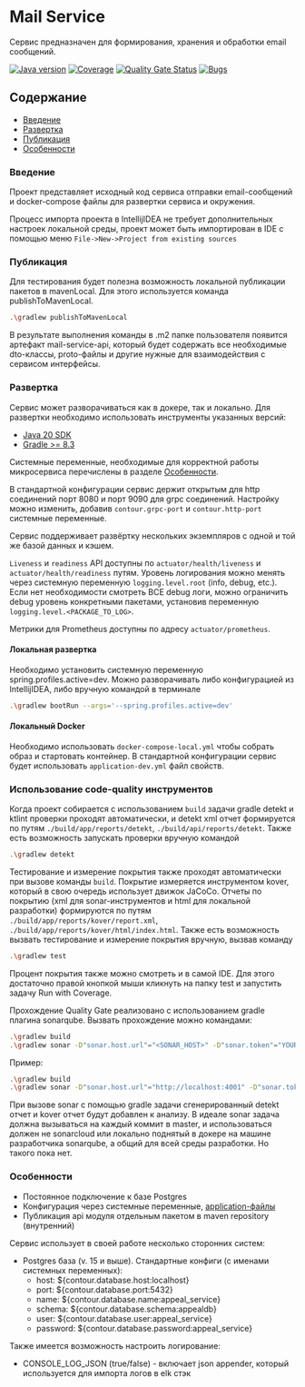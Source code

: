 # Mail Service

Сервис предназначен для формирования, хранения и обработки email сообщений.

[![Java version](https://img.shields.io/static/v1?label=Java&message=20&color=blue)](https://sonarqube.denumtech.ru/dashboard?id=appeal-service)
[![Coverage]()]()
[![Quality Gate Status]()]()
[![Bugs]()]()

## Содержание
- [Введение](#Введение)
- [Развертка](#Развертка)
- [Публикация](#Публикация)
- [Особенности](#Особенности)

### Введение
Проект представляет исходный код сервиса отправки email-сообщений и docker-compose файлы для развертки 
сервиса и окружения.

Процесс импорта проекта в IntellijIDEA не требует дополнительных настроек локальной среды,
проект может быть импортирован в IDE с помощью меню `File->New->Project from existing sources`

### Публикация
Для тестирования будет полезна возможность локальной публикации пакетов в mavenLocal. 
Для этого используется команда publishToMavenLocal.
```bash
.\gradlew publishToMavenLocal
```
В результате выполнения команды в .m2 папке пользователя появится артефакт mail-service-api, который будет содержать все
необходимые dto-классы, proto-файлы и другие нужные для взаимодействия с сервисом интерфейсы.

### Развертка
Сервис может разворачиваться как в докере, так и локально. Для развертки необходимо использовать инструменты 
указанных версий:
* [Java 20 SDK](https://openjdk.org/projects/jdk/20/)
* [Gradle >= 8.3](https://gradle.org/install/)

Системные переменные, необходимые для корректной работы микросервиса перечислены в разделе [Особенности](#Особенности).

В стандартной конфигурации сервис держит открытым для http соединений порт 8080 и порт 9090 для grpc соединений.
Настройку можно изменить, добавив `contour.grpc-port` и `contour.http-port` системные переменные.

Сервис поддерживает развёртку нескольких экземпляров с одной и той же базой данных и кэшем.

`Liveness` и `readiness` API доступны по `actuator/health/liveness` и `actuator/health/readiness` путям.
Уровень логирования можно менять через системную переменную `logging.level.root` (info, debug, etc.).
Если нет необходимости смотреть ВСЕ debug логи, можно ограничить debug уровень конкретными пакетами,
установив переменную `logging.level.<PACKAGE_TO_LOG>`.

Метрики для Prometheus доступны по адресу `actuator/prometheus`.

#### Локальная развертка
Необходимо установить системную переменную spring.profiles.active=dev.
Можно разворачивать либо конфигурацией из IntellijIDEA, либо вручную командой в терминале
```bash
.\gradlew bootRun --args='--spring.profiles.active=dev'
```

#### Локальный Docker
Необходимо использовать `docker-compose-local.yml` чтобы собрать образ и стартовать контейнер.
В стандартной конфигурации сервис будет использовать `application-dev.yml` файл свойств.

### Использование code-quality инструментов
Когда проект собирается с использованием `build` задачи gradle detekt и ktlint проверки проходят автоматически,
и detekt xml отчет формируется по путям `./build/app/reports/detekt`, `./build/api/reports/detekt`.
Также есть возможность запускать проверки вручную командой
```bash
.\gradlew detekt
```

Тестирование и измерение покрытия также проходят автоматически при вызове команды `build`. Покрытие измеряется
инструментом kover, который в свою очередь использует движок JaCoCo.
Отчеты по покрытию (xml для sonar-инструментов и html для локальной разработки)
формируются по путям `./build/app/reports/kover/report.xml`, `./build/app/reports/kover/html/index.html`.
Также есть возможность вызвать тестирование и измерение покрытия вручную, вызвав команду
```bash
.\gradlew test
```
Процент покрытия также можно смотреть и в самой IDE.
Для этого достаточно правой кнопкой мыши кликнуть на папку test и запустить задачу Run with Coverage.

Прохождение Quality Gate реализовано с использованием gradle плагина sonarqube. Вызвать прохождение можно командами:
```bash
.\gradlew build
.\gradlew sonar -D"sonar.host.url"="<SONAR_HOST>" -D"sonar.token"="YOUR_TOKEN" -D"sonar.projectKey"="KEY" -D"sonar.organization"="ORG"
```

Пример:
```bash
.\gradlew build
.\gradlew sonar -D"sonar.host.url"="http://localhost:4001" -D"sonar.token"="sqp_<REST_OF_THE_TOKEN>" -D"sonar.projectKey"="appeal-service" -D"sonar.organization"="ORG"
```

При вызове sonar с помощью gradle задачи сгенерированный detekt отчет и kover отчет будут добавлен к анализу.
В идеале sonar задача должна вызываться на каждый коммит в master, и использоваться должен не sonarcloud или локально
поднятый в докере на машине разработчика sonarqube, а общий для всей среды разработки. Но такого пока нет.

### Особенности
* Постоянное подключение к базе Postgres
* Конфигурация через системные переменные, [application-файлы](mail-service-app/src/main/resources)
* Публикация api модуля отдельным пакетом в maven repository (внутренний)

Сервис использует в своей работе несколько сторонних систем:
- Postgres база (v. 15 и выше). Стандартные конфиги (с именами системных переменных):
  - host: ${contour.database.host:localhost}
  - port: ${contour.database.port:5432}
  - name: ${contour.database.name:appeal_service}
  - schema: ${contour.database.schema:appealdb}
  - user: ${contour.database.user:appeal_service}
  - password: ${contour.database.password:appeal_service}

Также имеется возможность настроить логирование:
- CONSOLE_LOG_JSON (true/false) - включает json appender, который используется для импорта логов в elk стэк
